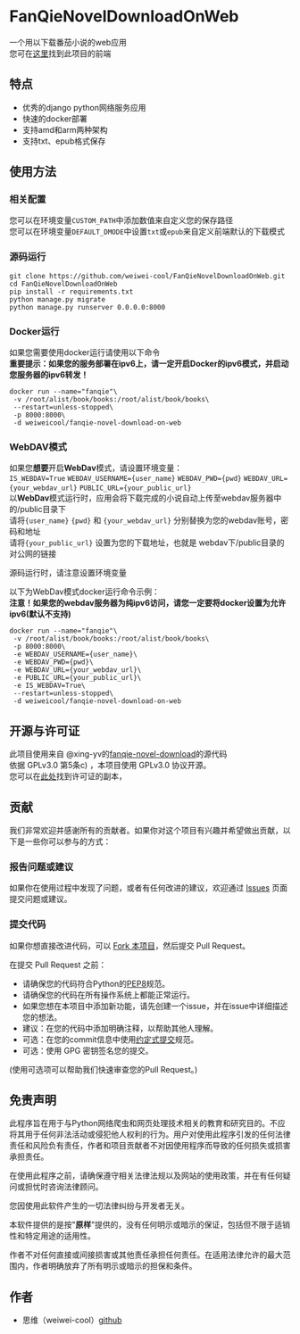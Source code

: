 # FanQieNovelDownloadOnWeb
一个用以下载番茄小说的web应用  
您可在[这里](https://github.com/weiwei-cool/FanQieNovelDownloadOnWebUI)找到此项目的前端

## 特点

 - 优秀的django python网络服务应用
 - 快速的docker部署
 - 支持amd和arm两种架构
 - 支持txt、epub格式保存

## 使用方法
### 相关配置
您可以在环境变量`CUSTOM_PATH`中添加数值来自定义您的保存路径  
您可以在环境变量`DEFAULT_DMODE`中设置`txt`或`epub`来自定义前端默认的下载模式
### 源码运行
```shell
git clone https://github.com/weiwei-cool/FanQieNovelDownloadOnWeb.git
cd FanQieNovelDownloadOnWeb
pip install -r requirements.txt
python manage.py migrate
python manage.py runserver 0.0.0.0:8000
```
### Docker运行

如果您需要使用docker运行请使用以下命令  
**重要提示：如果您的服务部署在ipv6上，请一定开启Docker的ipv6模式，并启动您服务器的ipv6转发！**  

```shell
docker run --name="fanqie"\
 -v /root/alist/book/books:/root/alist/book/books\
 --restart=unless-stopped\
 -p 8000:8000\
 -d weiweicool/fanqie-novel-download-on-web
```

### WebDAV模式
如果您**想要**开启**WebDav**模式，请设置环境变量：  
`IS_WEBDAV=True` `WEBDAV_USERNAME={user_name}` `WEBDAV_PWD={pwd}` `WEBDAV_URL={your_webdav_url}`  `PUBLIC_URL={your_public_url}`  
以**WebDav**模式运行时，应用会将下载完成的小说自动上传至webdav服务器中的/public目录下   
请将`{user_name}` `{pwd}` 和 `{your_webdav_url}` 分别替换为您的webdav账号，密码和地址  
请将`{your_public_url}` 设置为您的下载地址，也就是 webdav下/public目录的对公网的链接  

源码运行时，请注意设置环境变量  

以下为WebDav模式docker运行命令示例：  
**注意！如果您的webdav服务器为纯ipv6访问，请您一定要将docker设置为允许ipv6(默认不支持)**  

```shell
docker run --name="fanqie"\
 -v /root/alist/book/books:/root/alist/book/books\
 -p 8000:8000\
 -e WEBDAV_USERNAME={user_name}\
 -e WEBDAV_PWD={pwd}\
 -e WEBDAV_URL={your_webdav_url}\
 -e PUBLIC_URL={your_public_url}\
 -e IS_WEBDAV=True\
 --restart=unless-stopped\
 -d weiweicool/fanqie-novel-download-on-web
```


## 开源与许可证
此项目使用来自 @xing-yv的[fanqie-novel-download](https://github.com/xing-yv/fanqie-novel-download)的源代码  
依据 GPLv3.0 第5条c) ，本项目使用 GPLv3.0 协议开源。  
您可以在[此处](https://www.gnu.org/licenses/gpl-3.0.html)找到许可证的副本， 

## 贡献

我们非常欢迎并感谢所有的贡献者。如果你对这个项目有兴趣并希望做出贡献，以下是一些你可以参与的方式：

### 报告问题或建议

如果你在使用过程中发现了问题，或者有任何改进的建议，欢迎通过 [Issues](https://github.com/weiwei-cool/FanQieNovelDownloadOnWeb/issues) 页面提交问题或建议。

### 提交代码

如果你想直接改进代码，可以 [Fork 本项目](https://github.com/weiwei-cool/FanQieNovelDownloadOnWeb/fork)，然后提交 Pull Request。

在提交 Pull Request 之前：

- 请确保您的代码符合Python的[PEP8](https://www.python.org/dev/peps/pep-0008/)规范。
- 请确保您的代码在所有操作系统上都能正常运行。
- 如果您想在本项目中添加新功能，请先创建一个issue，并在issue中详细描述您的想法。
- 建议：在您的代码中添加明确注释，以帮助其他人理解。
- 可选：在您的commit信息中使用[约定式提交](https://www.conventionalcommits.org/zh-hans/v1.0.0/)规范。
- 可选：使用 GPG 密钥签名您的提交。  

(使用可选项可以帮助我们快速审查您的Pull Request。)

## 免责声明
此程序旨在用于与Python网络爬虫和网页处理技术相关的教育和研究目的。不应将其用于任何非法活动或侵犯他人权利的行为。用户对使用此程序引发的任何法律责任和风险负有责任，作者和项目贡献者不对因使用程序而导致的任何损失或损害承担责任。

在使用此程序之前，请确保遵守相关法律法规以及网站的使用政策，并在有任何疑问或担忧时咨询法律顾问。

您因使用此软件产生的一切法律纠纷与开发者无关。

本软件提供的是按"**原样**"提供的，没有任何明示或暗示的保证，包括但不限于适销性和特定用途的适用性。

作者不对任何直接或间接损害或其他责任承担任何责任。在适用法律允许的最大范围内，作者明确放弃了所有明示或暗示的担保和条件。


## 作者

 - 思维（weiwei-cool）[github](https://github.com/weiwei-cool)

